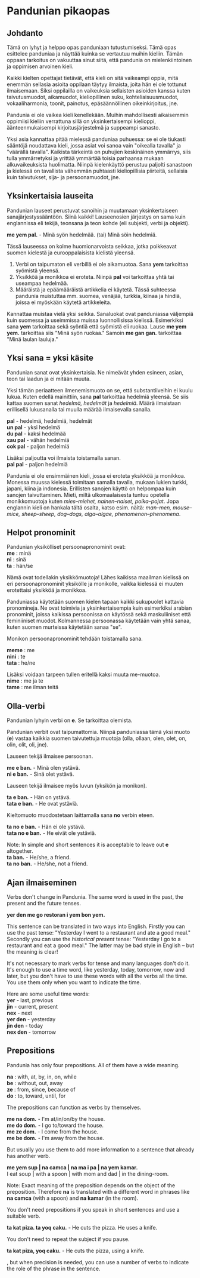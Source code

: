 # Pandunian pikaopas

## Johdanto

Tämä on lyhyt ja helppo opas panduniaan tutustumiseksi. Tämä opas esittelee panduniaa ja näyttää kuinka se vertautuu muihin kieliin. Tämän oppaan tarkoitus on vakuuttaa sinut siitä, että pandunia on mielenkiintoinen ja oppimisen arvoinen kieli.

Kaikki kielten opettajat tietävät, että kieli on sitä vaikeampi oppia, mitä enemmän sellasia asioita oppilaan täytyy ilmaista, joita hän ei ole tottunut ilmaisemaan. Siksi oppilailla on vaikeuksia sellaisten asioiden kanssa kuten taivutusmuodot, aikamuodot, kieliopillinen suku, kohteliaisuusmuodot, vokaaliharmonia, toonit, painotus, epäsäännöllinen oikeinkirjoitus, jne.

Pandunia ei ole vaikea kieli kenellekään. Muihin mahdollisesti aikaisemmin oppimiisi kieliin verrattuna sillä on yksinkertaisempi kielioppi, äänteenmukaisempi kirjoitusjärjestelmä ja suppeampi sanasto.

Yksi asia kannattaa pitää mielessä panduniaa puhuessa: se ei ole tiukasti sääntöjä noudattava kieli, jossa asiat voi sanoa vain "oikealla tavalla" ja "väärällä tavalla". Kaikista tärkeintä on puhujien keskinäinen ymmärrys, siis tulla ymmärretyksi ja yrittää ymmärtää toisia parhaansa mukaan alkuvaikeuksista huolimatta. Niinpä kielenkäyttö perustuu paljolti sanastoon ja kielessä on tavallista vähemmän puhtaasti kieliopillisia piirteitä, sellaisia kuin taivutukset, sija- ja persoonamuodot, jne.



## Yksinkertaisia lauseita

Pandunian lauseet perustuvat sanoihin ja muutamaan yksinkertaiseen sanajärjestyssääntöön. Siinä kaikki! Lauseenosien järjestys on sama kuin englannissa eli tekijä, teonsana ja teon kohde (eli subjekti, verbi ja objekti).

**me yem pal.** - Minä syön hedelmää. (tai) Minä söin hedelmiä.

Tässä lauseessa on kolme huomionarvoista seikkaa, jotka poikkeavat suomen kielestä ja eurooppalaisista kielistä yleensä.

1. Verbi on taipumaton eli verbillä ei ole aikamuotoa. Sana **yem** tarkoittaa syömistä yleensä.
2. Yksikköä ja monikkoa ei eroteta. Niinpä **pal** voi tarkoittaa yhtä tai useampaa hedelmää.
3. Määräistä ja epäämääräistä artikkelia ei käytetä. Tässä suhteessa pandunia muistuttaa mm. suomea, venäjää, turkkia, kiinaa ja hindiä, joissa ei myöskään käytetä artikkeleita.

Kannattaa muistaa vielä yksi seikka. Sanaluokat ovat panduniassa väljempiä kuin suomessa ja useimmissa muissa luonnollisissa kielissä. Esimerkiksi sana **yem** tarkoittaa sekä syöntiä että syömistä eli ruokaa. Lause **me yem yem.** tarkoittaa siis "Minä syön ruokaa." Samoin **me gan gan.** tarkoittaa "Minä laulan lauluja."



## Yksi sana = yksi käsite

Pandunian sanat ovat yksinkertaisia. Ne nimeävät yhden esineen, asian, teon tai laadun ja ei mitään muuta.

Yksi tämän periaatteen ilmenemismuoto on se, että substantiiveihin ei kuulu lukua. Kuten edellä mainittiin, sana **pal** tarkoittaa hedelmiä yleensä. Se siis kattaa suomen sanat _hedelmä, hedelmät_ ja _hedelmiä_. Määrä ilmaistaan erillisellä lukusanalla tai muulla määrää ilmaisevalla sanalla.

**pal** - hedelmä, hedelmiä, hedelmät  
**un pal** - yksi hedelmä  
**du pal** - kaksi hedelmää  
**xau pal** - vähän hedelmiä  
**cok pal** - paljon hedelmiä

Lisäksi paljoutta voi ilmaista toistamalla sanan.  
**pal pal** - paljon hedelmiä

Pandunia ei ole ensimmäinen kieli, jossa ei eroteta yksikköä ja monikkoa. Monessa muussa kielessä toimitaan samalla tavalla, mukaan lukien turkki, japani, kiina ja indonesia. Erillisten sanojen käyttö on helpompaa kuin sanojen taivuttaminen. Mieti, miltä ulkomaalaisesta tuntuu opetella monikkomuotoja kuten _mies–miehet, nainen–naiset, poika–pojat_. Jopa englannin kieli on hankala tältä osalta, katso esim. näitä: _man–men, mouse–mice, sheep–sheep, dog–dogs, alga–algae, phenomenon–phenomena_.



## Helpot pronominit

Pandunian yksikölliset persoonapronominit ovat:  
**me** : minä  
**ni** : sinä  
**ta** : hän/se

Nämä ovat todellakin yksikkömuotoja! Lähes kaikissa maailman kielissä on eri persoonapronominit yksikölle ja monikolle, vaikka kielessä ei muuten erotettaisi yksikköä ja monikkoa.

Panduniassa käytetään suomen kielen tapaan kaikki sukupuolet kattavia pronomineja. Ne ovat toimivia ja yksinkertaisempia kuin esimerkiksi arabian pronominit, joissa kaikissa persoonissa on käytössä sekä maskuliiniset että feminiiniset muodot. Kolmannessa persoonassa käytetään vain yhtä sanaa, kuten suomen murteissa käytetään sanaa "se".

Monikon persoonapronominit tehdään toistamalla sana.

**meme** : me  
**nini** : te  
**tata** : he/ne

Lisäksi voidaan tarpeen tullen eritellä kaksi muuta me-muotoa.  
**nime** : me ja te  
**tame** : me ilman teitä



## Olla-verbi

Pandunian lyhyin verbi on **e**. Se tarkoittaa olemista.

Pandunian verbit ovat taipumattomia. Niinpä panduniassa tämä yksi muoto (**e**) vastaa kaikkia suomen taivutettuja muotoja (olla, ollaan, olen, olet, on, olin, olit, oli, jne).

Lauseen tekijä ilmaisee persoonan.

**me e ban.** - Minä olen ystävä.  
**ni e ban.** - Sinä olet ystävä.

Lauseen tekijä ilmaisee myös luvun (yksikön ja monikon).

**ta e ban.** - Hän on ystävä.  
**tata e ban.** - He ovat ystäviä.

Kieltomuoto muodostetaan laittamalla sana **no** verbin eteen.

**ta no e ban.** - Hän ei ole ystävä.  
**tata no e ban.** - He eivät ole ystäviä.

Note: In simple and short sentences it is acceptable to leave out **e** altogether.  
**ta ban.** - He/she, a friend.  
**ta no ban.** - He/she, not a friend.



## Ajan ilmaiseminen

Verbs don't change in Pandunia. The same word is used in the past, the present and the future tenses.

**yer den me go restoran i yem bon yem.**

This sentence can be translated in two ways into English. Firstly you can use the past tense: "Yesterday I went to a restaurant and ate a good meal." Secondly you can use the _historical present_ tense: "Yesterday I go to a restaurant and eat a good meal." The latter may be bad style in English – but the meaning is clear!

It's not necessary to mark verbs for tense and many languages don't do it. It's enough to use a time word, like yesterday, today, tomorrow, now and later, but you don't have to use these words with all the verbs all the time. You use them only when you want to indicate the time.

Here are some useful time words:  
**yer** - last, previous  
**jin** - current, present  
**nex** - next  
**yer den** - yesterday  
**jin den** - today  
**nex den** - tomorrow  



## Prepositions

Pandunia has only four prepositions. All of them have a wide meaning.

**na** : with, at, by, in, on, while  
**be** : without, out, away  
**ze** : from, since, because of  
**do** : to, toward, until, for  

The prepositions can function as verbs by themselves.

**me na dom.** - I'm at/in/on/by the house.  
**me do dom.** - I go to/toward the house.  
**me ze dom.** - I come from the house.  
**me be dom.** - I'm away from the house.

But usually you use them to add more information to a sentence that already has another verb.

**me yem sup | na camca | na ma i pa | na yem kamar.**  
I eat soup | with a spoon | with mom and dad | in the dining-room.

Note: Exact meaning of the preposition depends on the object of the preposition. Therefore **na** is translated with a different word in phrases like **na camca** (with a spoon) and **na kamar** (in the room).




You don't need prepositions if you speak in short sentences and use a suitable verb.

**ta kat piza. ta yoq caku.** - He cuts the pizza. He uses a knife.

You don't need to repeat the subject if you pause. 

**ta kat piza, yoq caku.** - He cuts the pizza, using a knife.



, but when precision is needed, you can use a number of verbs to indicate the role of the phrase in the sentence.


